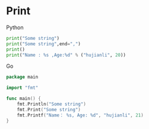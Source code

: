 # Print

Python

```python
print("Some string")
print("Some string",end=",")
print()
print("Name : %s ,Age:%d" % ("hujianli", 20))
```

Go

```go
package main

import "fmt"

func main() {
	fmt.Println("Some string")
	fmt.Print("Some string")
	fmt.Printf("Name： %s, Age: %d", "hujianli", 21)
}
```

